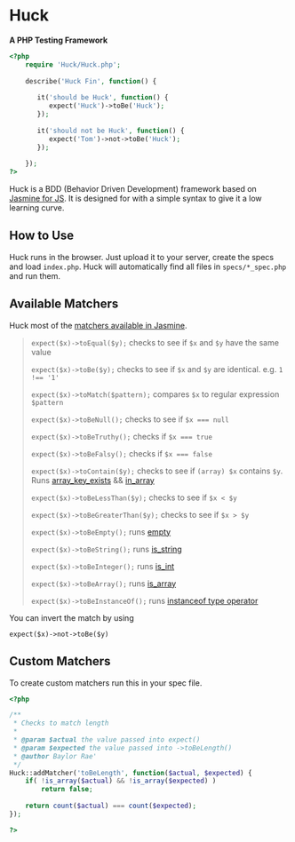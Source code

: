 # Huck
**A PHP Testing Framework**

```php
<?php
    require 'Huck/Huck.php';
    
    describe('Huck Fin', function() {
       
       it('should be Huck', function() {
          expect('Huck')->toBe('Huck'); 
       });
       
       it('should not be Huck', function() {
          expect('Tom')->not->toBe('Huck'); 
       });
        
    });
?>
```

Huck is a BDD (Behavior Driven Development) framework based on [Jasmine for JS][jasmine_url]. It is designed for with a simple syntax to give it a low learning curve.

## How to Use
Huck runs in the browser. Just upload it to your server, create the specs and load `index.php`. Huck will automatically find all files in `specs/*_spec.php` and run them.

## Available Matchers
Huck most of the [matchers available in Jasmine][jasmine_matchers].

> `expect($x)->toEqual($y);` checks to see if `$x` and `$y` have the same value
>
> `expect($x)->toBe($y);` checks to see if `$x` and `$y` are identical. e.g. `1 !== '1'`
>
> `expect($x)->toMatch($pattern);` compares `$x` to regular expression `$pattern`
>
> `expect($x)->toBeNull();` checks to see if `$x === null`
>
> `expect($x)->toBeTruthy();` checks if `$x === true`
>
> `expect($x)->toBeFalsy();` checks if `$x === false`
>
> `expect($x)->toContain($y);` checks to see if `(array) $x` contains `$y`. Runs [array_key_exists][array_key_exists] && [in_array][in_array]
>
> `expect($x)->toBeLessThan($y);` checks to see if `$x < $y`
>
> `expect($x)->toBeGreaterThan($y);` checks to see if `$x > $y`
>
> `expect($x)->toBeEmpty();` runs [empty][empty]
>
> `expect($x)->toBeString();` runs [is_string][is_string]
>
> `expect($x)->toBeInteger();` runs [is_int][is_int]
>
> `expect($x)->toBeArray();` runs [is_array][is_array]
>
> `expect($x)->toBeInstanceOf();` runs [instanceof type operator][instanceof]

You can invert the match by using

`expect($x)->not->toBe($y)`

## Custom Matchers
To create custom matchers run this in your spec file.

```php
<?php

/**
 * Checks to match length
 *
 * @param $actual the value passed into expect()
 * @param $expected the value passed into ->toBeLength()
 * @author Baylor Rae'
 */
Huck::addMatcher('toBeLength', function($actual, $expected) {
    if( !is_array($actual) && !is_array($expected) )
        return false;
    
    return count($actual) === count($expected);
});

?>
```

[jasmine_url]: https://github.com/pivotal/jasmine
[jasmine_matchers]: https://github.com/pivotal/jasmine/wiki/Matchers
[array_key_exists]: http://php.net/array_key_exists
[in_array]: http://php.net/in_array
[empty]: http://php.net/empty
[is_string]: http://php.net/is_string
[is_int]: http://php.net/is_int
[is_array]: http://php.net/is_array
[instanceof]: http://php.net/manual/en/language.operators.type.php